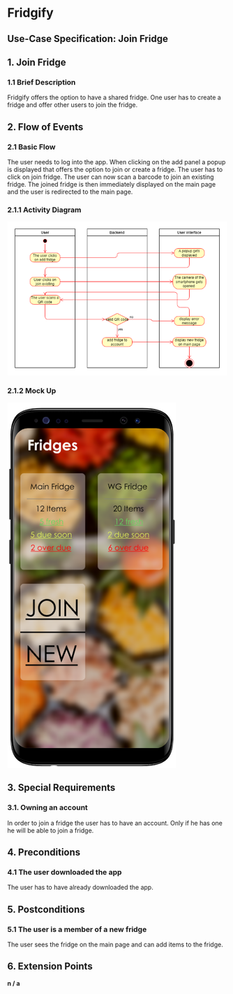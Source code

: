 # Fridgify

## Use-Case Specification: Join Fridge

## 1. Join Fridge

### 1.1 Brief Description

Fridgify offers the option to have a shared fridge. One user has to create a fridge and offer other users to join the fridge.

## 2. Flow of Events

### 2.1 Basic Flow

The user needs to log into the app. When clicking on the add panel a popup is displayed that offers the option to join or create a fridge. The user has to click on join fridge. The user can now scan a barcode to join an existing fridge. The joined fridge is then immediately displayed on the main page and the user is redirected to the main page. 

### 2.1.1 Activity Diagram

![Activity diagram get fridges](https://github.com/DonkeyCo/Fridgify/blob/documentation/documentation/uc/joinFridge/joinFridgeActivityDiagram.png)

### 2.1.2 Mock Up

![Join Fridge](../images/GetFridgeMockUp.png)

## 3. Special Requirements

### 3.1. Owning an account

In order to join a fridge the user has to have an account. Only if he has one he will be able to join a fridge.

## 4. Preconditions

### 4.1 The user downloaded the app 

The user has to have already downloaded the app.

## 5. Postconditions

### 5.1 The user is a member of a new fridge

The user sees the fridge on the main page and can add items to the fridge.

## 6. Extension Points

**n / a**